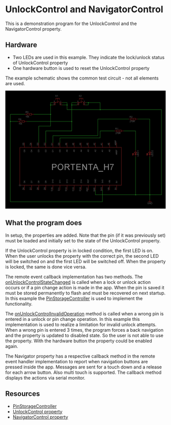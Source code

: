 # UnlockControl and NavigatorControl

This is a demonstration program for the UnlockControl and the NavigatorControl property.

## Hardware

- Two LEDs are used in this example. They indicate the lock/unlock status of UnlockControl property
- One hardware button is used to reset the UnlockControl property

The example schematic shows the common test circuit - not all elements are used.

![Test Circuit](portenta_h7_general_schematic.png)

## What the program does

In setup, the properties are added. Note that the pin (if it was previously set) must be loaded and initially set to the state of the UnlockControl property.

If the UnlockControl property is in locked condition, the first LED is on. 
When the user unlocks the property with the correct pin, the second LED will be switched on and the first LED will be switched off. 
When the property is locked, the same is done vice versa.

The remote event callback implementation has two methods. The [onUnlockControlStateChanged](https://api.laroomy.com/p/laroomy-app-callback.html#laroomyApiRefMIDUCCtrlStateCh) is called when a lock or unlock action occurs or if a pin change action is made in the app. When the pin is saved it must be stored permanently to flash and must be recovered on next startup. In this example the [PinStorageController](https://api.laroomy.com/p/helper-classes.html#laroomyApiRefMIDPSCtrler) is used to implement the functionality.

The [onUnlockControlInvalidOperation](https://api.laroomy.com/p/laroomy-app-callback.html#laroomyApiRefMIDUCInvalidOP) method is called when a wrong pin is entered in a unlock or pin change operation. In this example this implementation is used to realize a limitation for invalid unlock attempts. When a wrong pin is entered 3 times, the program forces a back navigation and the property is updated to disabled state. So the user is not able to use the property. With the hardware button the property could be enabled again.

The Navigator property has a respective callback method in the remote event handler implementation to report when navigation buttons are pressed inside the app. Messages are sent for a touch down and a release for each arrow button. Also multi touch is supported. The callback method displays the actions via serial monitor.

## Resources
- [PinStorageController](https://api.laroomy.com/p/helper-classes.html#laroomyApiRefMIDPSCtrler)
- [UnlockControl property](https://api.laroomy.com/p/property-classes.html#laroomyApiRefMIDUnlockCtrl)
- [NavigatorControl property](https://api.laroomy.com/p/property-classes.html#laroomyApiRefMIDNavCtrl)
